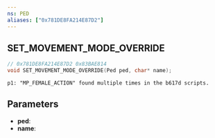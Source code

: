 ```yaml
---
ns: PED
aliases: ["0x781DE8FA214E87D2"]
---
```

## SET_MOVEMENT_MODE_OVERRIDE

```c
// 0x781DE8FA214E87D2 0x83BAE814
void SET_MOVEMENT_MODE_OVERRIDE(Ped ped, char* name);
```

```
p1: "MP_FEMALE_ACTION" found multiple times in the b617d scripts.  
```

## Parameters
* **ped**: 
* **name**: 


